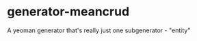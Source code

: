 generator-meancrud
==================

A yeoman generator that's really just one subgenerator - "entity"
